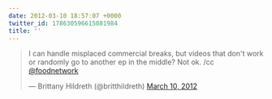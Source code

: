 ```yaml
---
date: 2012-03-10 18:57:07 +0000
twitter_id: 178630596615081984
title: ''
---
```


<blockquote class="twitter-tweet"><p lang="en" dir="ltr">I can handle misplaced commercial breaks, but videos that don&#39;t work or randomly go to another ep in the middle? Not ok. /cc <a href="https://twitter.com/FoodNetwork?ref_src=twsrc%5Etfw">@foodnetwork</a></p>&mdash; Brittany Hildreth (@britthildreth) <a href="https://twitter.com/britthildreth/status/178628900493074432?ref_src=twsrc%5Etfw">March 10, 2012</a></blockquote>
<script async src="https://platform.twitter.com/widgets.js" charset="utf-8"></script>
